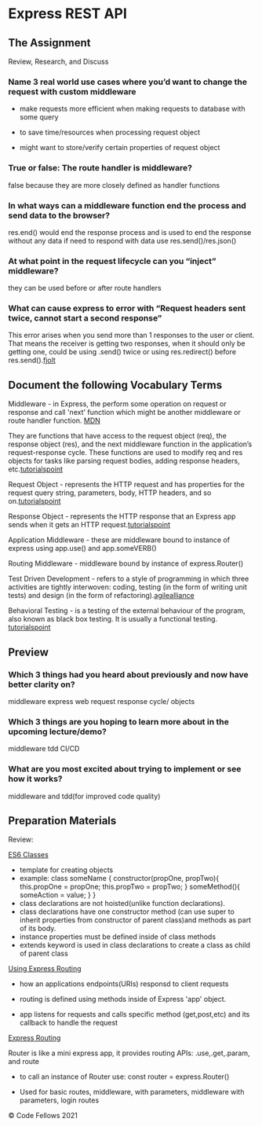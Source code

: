 # Express REST API

## The Assignment

Review, Research, and Discuss

### Name 3 real world use cases where you’d want to change the request with custom middleware

- make requests more efficient when making requests to database with some query

- to save time/resources when processing request object

- might want to store/verify certain properties of request object

### True or false: The route handler is middleware?

false because they are more closely defined as handler functions

### In what ways can a middleware function end the process and send data to the browser?

res.end() would end the response process and is used to end the response without any data if need to respond with data use res.send()/res.json()

### At what point in the request lifecycle can you “inject” middleware?

they can be used before or after route handlers

### What can cause express to error with “Request headers sent twice, cannot start a second response”

This error arises when you send more than 1 responses to the user or client. That means the receiver is getting two responses, when it should only be getting one, could be using .send() twice or using res.redirect() before res.send().[fjolt](https://fjolt.com/article/javascript-err-http-headers-sent)

## Document the following Vocabulary Terms

Middleware - in Express, the perform some operation on request or response and call 'next' function which might be another middleware or route handler function. [MDN](https://developer.mozilla.org/en-US/docs/Learn/Server-side/Express_Nodejs/Introduction)

They are functions that have access to the request object (req), the response object (res), and the next middleware function in the application’s request-response cycle. These functions are used to modify req and res objects for tasks like parsing request bodies, adding response headers, etc.[tutorialspoint](https://www.tutorialspoint.com/expressjs/expressjs_middleware.htm)

Request Object - represents the HTTP request and has properties for the request query string, parameters, body, HTTP headers, and so on.[tutorialspoint](https://www.tutorialspoint.com/nodejs/nodejs_request_object.htm)

Response Object - represents the HTTP response that an Express app sends when it gets an HTTP request.[tutorialspoint](https://www.tutorialspoint.com/nodejs/nodejs_response_object.htm)

Application Middleware - these are middleware bound to instance of express using app.use() and app.someVERB()

Routing Middleware - middleware bound by instance of express.Router()

Test Driven Development - refers to a style of programming in which three activities are tightly interwoven: coding, testing (in the form of writing unit tests) and design (in the form of refactoring).[agilealliance](https://www.agilealliance.org/glossary/tdd/#q=~(infinite~false~filters~(postType~(~'page~'post~'aa_book~'aa_event_session~'aa_experience_report~'aa_glossary~'aa_research_paper~'aa_video)~tags~(~'tdd))~searchTerm~'~sort~false~sortDirection~'asc~page~1))

Behavioral Testing - is a testing of the external behaviour of the program, also known as black box testing. It is usually a functional testing. [tutorialspoint](https://www.tutorialspoint.com/software_testing_dictionary/behaviour_testing.htm)

## Preview

### Which 3 things had you heard about previously and now have better clarity on?

middleware
express
web request response cycle/ objects

### Which 3 things are you hoping to learn more about in the upcoming lecture/demo?

middleware
tdd
CI/CD

### What are you most excited about trying to implement or see how it works?

middleware and tdd(for improved code quality)

## Preparation Materials

Review:

[ES6 Classes](https://developer.mozilla.org/en-US/docs/Web/JavaScript/Reference/Classes)

- template for creating objects
- example:
    class someName {
      constructor(propOne, propTwo){
        this.propOne = propOne;
        this.propTwo = propTwo;
      }
      someMethod(){
        someAction = value;
      }
    }
- class declarations are not hoisted(unlike function declarations).
- class declarations have one constructor method (can use super to inherit properties from constructor of parent class)and methods as part of its body.
- instance properties must be defined inside of class methods
- extends keyword is used in class declarations to create a class as child of parent class

[Using Express Routing](https://expressjs.com/en/guide/routing.html)

- how an applications endpoints(URIs) responsd to client requests

- routing is defined using methods inside of Express 'app' object.

- app listens for requests and calls specific method (get,post,etc) and its callback to handle the request

[Express Routing](https://scotch.io/tutorials/learn-to-use-the-new-router-in-expressjs-4)

Router is like a mini express app, it provides routing APIs: .use,.get,.param, and route

- to  call an instance of Router use: const router = express.Router()

- Used for basic routes, middleware, with parameters, middleware with parameters, login routes

© Code Fellows 2021

